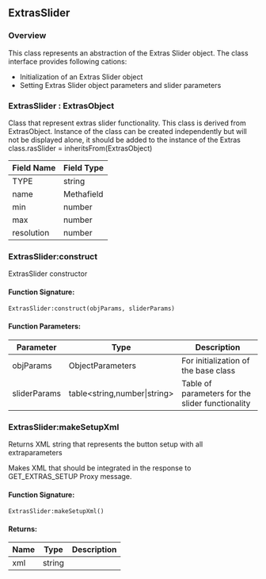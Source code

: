 ## ExtrasSlider

### Overview

This class represents an abstraction of the Extras Slider object. The class interface provides following cations:

- Initialization of an Extras Slider object
- Setting Extras Slider object parameters and slider parameters

### ExtrasSlider : ExtrasObject

 Class that represent extras slider functionality. This class is derived from ExtrasObject. Instance of the class can be created independently but will not be displayed alone, it should be added to the instance of the Extras class.rasSlider = inheritsFrom(ExtrasObject)

|Field Name|Field Type|
|---|---|
|TYPE|string|
|name|Methafield|
|min|number|string|
|max|number|string|
|resolution|number|string|

### ExtrasSlider:construct

 ExtrasSlider constructor

#### Function Signature:

`ExtrasSlider:construct(objParams, sliderParams)`

#### Function Parameters:

|Parameter|Type|Description|
|---|---|---|
|objParams|ObjectParameters|For initialization of the base class|
|sliderParams|table\<string,number\|string\>|Table of parameters for the slider functionality|

### ExtrasSlider:makeSetupXml

 Returns XML string that represents the button setup with all extraparameters

 Makes XML that should be integrated in the response to
 GET\_EXTRAS\_SETUP Proxy message.


#### Function Signature:

`ExtrasSlider:makeSetupXml()`


#### Returns:

|Name|Type|Description|
|---|---|---|
|xml|string||
